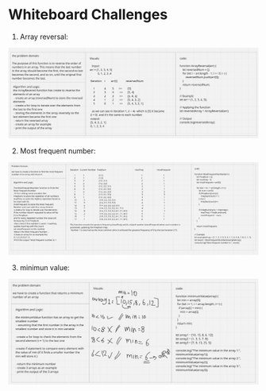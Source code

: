 # Whiteboard Challenges



1. Array reversal:

![Array Reversal](ArrayReversall.png)


2. Most frequent number:

![most frequent number](MFN1.png)

3. minimun value:

![minimum value](minimumValue.png)
